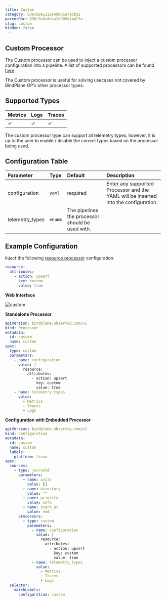 ```yaml
---
title: Custom
category: 636c08e1212e49001e7a3032
parentDoc: 636c0a0cddea2a005d14423a
slug: custom
hidden: false
---
```


## Custom Processor

The Custom processor can be used to inject a custom processor configuration into a pipeline. A list of supported processors can be found [here](https://github.com/observIQ/observiq-otel-collector/blob/main/docs/processors.md).

The Custom processor is useful for solving usecases not covered by BindPlane OP's other processor types.

## Supported Types

| Metrics | Logs | Traces |
| :--- | :--- | :--- |
| ✓ | ✓ | ✓ |

The custom processor type can support all telemetry types, however, it is up to the user to enable / disable the correct types
based on the processor being used.

## Configuration Table

| Parameter  | Type    | Default  | Description |
| :---       | :---    | :---     | :--- |
| configuration     | `yaml`  | required | Enter any supported Processor and the YAML will be inserted into the configuration. |
| telemetry_types   | `enums` | The pipelines the processor should be used with. |

## Example Configuration

Inject the following [resource processor](https://github.com/open-telemetry/opentelemetry-collector-contrib/tree/main/processor/resourceprocessor) configuration:

```yaml
resource:
  attributes:
    - action: upsert
      key: custom
      value: true
```

**Web Interface**

![custom](https://storage.googleapis.com/bindplane-op-doc-images/resources/processor-types/custom.png)

**Standalone Processor**

```yaml
apiVersion: bindplane.observiq.com/v1
kind: Processor
metadata:
  id: custom
  name: custom
spec:
  type: custom
  parameters:
    - name: configuration
      value: |
        resource:
          attributes:
            - action: upsert
              key: custom
              value: true
    - name: telemetry_types
      value:
        - Metrics
        - Traces
        - Logs
```

**Configuration with Embedded Processor**

```yaml
apiVersion: bindplane.observiq.com/v1
kind: Configuration
metadata:
  id: custom
  name: custom
  labels:
    platform: linux
spec:
  sources:
    - type: journald
      parameters:
        - name: units
          value: []
        - name: directory
          value: ""
        - name: priority
          value: info
        - name: start_at
          value: end
      processors:
        - type: custom
          parameters:
            - name: configuration
              value: |
                resource:
                  attributes:
                    - action: upsert
                      key: custom
                      value: true
            - name: telemetry_types
              value:
                - Metrics
                - Traces
                - Logs
  selector:
    matchLabels:
      configuration: custom
```
